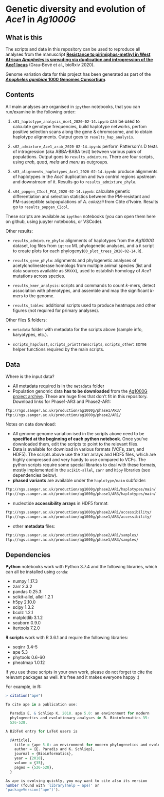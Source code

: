 # Genetic diversity and evolution of *Ace1* in *Ag1000G*

## What is this

The scripts and data in this repository can be used to reproduce all analyses from the manuscript [**Resistance to pirimiphos-methyl in West African *Anopheles* is spreading via duplication and introgression of the Ace1 locus**](https://www.biorxiv.org/content/10.1101/2019.12.17.879775v1) (Grau-Bové et al., bioRxiv 2020).

Genome variation data for this project has been generated as part of the [***Anopheles gambiae* 1000 Genomes Consortium**](https://www.malariagen.net/projects/ag1000g).

## Contents

All main analyses are organised in `ipython` notebooks, that you can run/examine in the following order:

1. `s01_haplotype_analysis_Ace1_2020-02-14.ipynb` can be used to calculate genotype frequencies, build haplotype networks, perfom positive selection scans along the gene & chromosome, and to obtain haplotype alignments. Output goes to `results_hap_analysis`.

2. `s02_admixture_Ace1_arab_2020-02-14.ipynb`: perform Patterson's D tests of introgression (aka ABBA-BABA test) between various pairs of populations. Output goes to `results_admixture`. There are four scripts, using *arab*, *quad*, *mela* and *meru* as outgroups.

3. `s03_alignments_haplotypes_Ace1_2020-02-14.ipynb`: produce alignments of haplotypes in the *Ace1* duplication and two control regions upstream and downstream of it. Results go to `results_admixture_phylo`.

4. `s04_popgen_CIcol_PCA_2020-02-14.ipynb`: calculate genetic differentiation and selection statistics between the PM-resistant and PM-susceptible subpopulations of *A. coluzzii* from Côte d'Ivoire. Results go to `results_popgen_CIcol`.

These scripts are available as `ipython` notebooks (you can open them here on github, using jupyter notebooks, or VSCode).

Other results:

* `results_admixture_phylo`: alignments of haplotypes from the *Ag1000G* dataset, log files from `iqtree` ML phylogenetic analyses, and a `R` script to create plots for each phylogeny(`00_plot_trees_2020-02-14.R`).

* `results_gene_phylo`: alignments and phylogenetic analyses of acetylcholinesterase homologs from multiple animal species (list and data sources available as `SMXXX`), used to establish homology of *Ace1* mutations across species.

* `results_kmer_analysis`: scripts and commands to count $k$-mers, detect association with phenotypes, and assemble and map the significant $k$-mers to the genome.

* `results_tables`: additional scripts used to produce heatmaps and other figures (not required for primary analyses).

Other files & folders:

* `metadata` folder with metadata for the scripts above (sample info, karyotypes, etc.).

* `scripts_hapclust`, `scripts_printtranscripts`, `scripts_other`: some helper functions required by the main scripts.

## Data

Where is the input data?

* All metadata required is in the `metadata` folder
* Population genomic data **has to be downloaded** from the [Ag1000G project archive](https://www.malariagen.net/projects/ag1000g). These are huge files that don't fit in this repository. Download links for Phase1-AR3 and Phase2-AR1:

```bash
ftp://ngs.sanger.ac.uk/production/ag1000g/phase1/AR3/
ftp://ngs.sanger.ac.uk/production/ag1000g/phase2/AR1/
```

Notes on data download:

* All genome genome variation ised in the scripts above need to be **specified at the beginning of each python notebook**. Once you've downloaded them, edit the scripts to point to the relevant files.
* Data is available for download in various formats (VCFs, zarr, and HDF5). The scripts above use the zarr arrays and HDF5 files, which are highly compressed and very handy to use compared to VCFs. The python scripts require some special libraries to deal with these formats, mostly implemented in the `scikit-allel`, `zarr` and `h5py` libraries (see dependencies below).
* **phased variants** are available under the `haplotype/main` subfolder:

```bash
ftp://ngs.sanger.ac.uk/production/ag1000g/phase2/AR1/haplotypes/main/
ftp://ngs.sanger.ac.uk/production/ag1000g/phase1/AR3/haplotypes/main/
```

* nucleotide **accessibility arrays** in HDF5 format:

```bash
ftp://ngs.sanger.ac.uk/production/ag1000g/phase2/AR1/accessibility/
ftp://ngs.sanger.ac.uk/production/ag1000g/phase1/AR3/accessibility/
```

* other **metadata** files:

```bash
ftp://ngs.sanger.ac.uk/production/ag1000g/phase2/AR1/samples/
ftp://ngs.sanger.ac.uk/production/ag1000g/phase1/AR3/samples/
```

## Dependencies

**Python** notebooks work with Python 3.7.4 and the following libraries, which can all be installed using `conda`:

* numpy 1.17.3
* zarr 2.3.2
* pandas 0.25.3
* scikit-allel, allel 1.2.1
* h5py 2.10.0
* scipy 1.3.2
* bcolz 1.2.1
* matplotlib 3.1.2
* seaborn 0.9.0
* itertools 7.2.0

**R scripts** work with R 3.6.1 and require the following libraries:

* seqinr 3.4-5
* ape 5.3
* phytools 0.6-60
* pheatmap 1.0.12

If you use these scripts in your own work, please do not forget to cite the relevant packages as well. It's free and it makes everyone happy :)

For example, in R:

```R
> citation("ape")

To cite ape in a publication use:

  Paradis E. & Schliep K. 2018. ape 5.0: an environment for modern
  phylogenetics and evolutionary analyses in R. Bioinformatics 35:
  526-528.

A BibTeX entry for LaTeX users is

  @Article{,
    title = {ape 5.0: an environment for modern phylogenetics and evolutionary analyses in {R}},
    author = {E. Paradis and K. Schliep},
    journal = {Bioinformatics},
    year = {2018},
    volume = {35},
    pages = {526-528},
  }

As ape is evolving quickly, you may want to cite also its version
number (found with 'library(help = ape)' or
'packageVersion("ape")').

```
